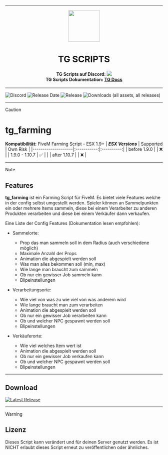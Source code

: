 <p align="center">
    <hr>
        <p align="center">
            <img src="https://avatars.githubusercontent.com/u/180347510?s=200&v=4" width="100" height="100"></img>
        </p>
    <h1 align="center">
    TG SCRIPTS
    </h1>
    <h4 align="center">
    <b>TG Scripts auf Discord: </b><a href="https://discord.gg/X2zxGxY6XY"><img src="https://discordapp.com/api/guilds/1101900001392721931/widget.png?style=shield"></img></a>
    <br/>
    <b>TG Scripts Dokumentation: </b><a href="https://tg-scripts.gitbook.io/tg-docs">TG Docs</a>
    </h4>
    <hr>
</p>

![Discord](https://img.shields.io/discord/1101900001392721931?label=Discord%20Server) 
![Release Date](https://img.shields.io/github/release-date/TGScripts/tg_farming?label=Last%20Release%20Date) 
![Release](https://img.shields.io/github/v/release/TGScripts/tg_farming?label=Last%20Release%20(Download%20below)) 
![Downloads (all assets, all releases)](https://img.shields.io/github/downloads/TGScripts/tg_farming/total?label=Downloads)

---
> [!CAUTION]
> # tg_farming
> **Kompatibilität:** FiveM Farming Script - ESX 1.9+
> | **_ESX Versions_** | Supported | Own Risk |
> |--------------------|:-----------:|:----------:|
> | before 1.9.0       |           |     ❌    |
> | 1.9.0 - 1.10.7     |     ✅   |            |
> | after 1.10.7       |           |     ❌    |

<hr>

> [!NOTE]
> ## Features
> **tg_farming** ist ein Farming Script für FiveM. Es bietet viele Features welche in der config selbst umgestellt werden.
> Spieler können an Sammelpunkten ein oder mehrere Items sammeln, diese bei einem Verarbeiter zu anderen Produkten verarbeiten und diese bei einem Verkäufer dann verkaufen.
> 
> Eine Liste der Config Features (Dokumentation lesen empfohlen):
>
> - Sammelorte:
>   - Prop das man sammeln soll in dem Radius (auch verschiedene möglich)
>   - Maximale Anzahl der Props
>   - Animation die abgespielt werden soll
>   - Was man alles bekommen soll (min, max)
>   - Wie lange man braucht zum sammeln
>   - Ob nur ein gewisser Job sammeln kann
>   - Blipeinstellungen
>
> - Verarbeitungsorte:
>   - Wie viel von was zu wie viel von was anderem wird
>   - Wie lange braucht man zum verarbeiten
>   - Animation die abgespielt werden soll
>   - Ob nur ein gewisser Job verarbeiten kann
>   - Ob und welcher NPC gespawnt werden soll
>   - Blipeinstellungen
>
> - Verkäuferorte:
>   - Wie viel welches Item wert ist
>   - Animation die abgespielt werden soll
>   - Ob nur ein gewisser Job verkaufen kann
>   - Ob und welcher NPC gespawnt werden soll
>   - Blipeinstellungen

<hr>

## Download
[![Latest Release](https://img.shields.io/github/v/release/TGScripts/tg_farming?label=latest)](https://github.com/TGScripts/tg_farming/releases/latest)

<hr>

> [!WARNING]
> ## Lizenz
> Dieses Script kann verändert und für deinen Server genutzt werden. Es ist NICHT erlaubt dieses Script erneut zu veröffentlichen oder ähnliches.
